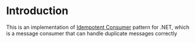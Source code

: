 # Introduction
This is an implementation of [Idempotent Consumer](https://microservices.io/patterns/communication-style/idempotent-consumer.html) pattern for .NET, which is a message consumer that can handle duplicate messages correctly
